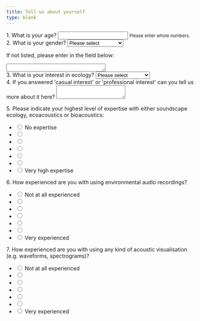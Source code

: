 ```yaml
---
title: Tell us about yourself
type: blank
---
```



<div class = "form-group">
<label for = "q1age">1. What is your age? </label>
<input type="number" class="form-control"  id = "age" name = "q1age" min = "18">
<small id="agehelp" class="form-text text-muted">Please enter whole numbers. </small>
</div>

<div class = "form-group">
<label for = "q2gender">
2. What is your gender? </label>
<select class = "form-control" name = "q2gender" >
<option value="" selected disabled>Please select</option>
<option id = "gender_male" name = "q2gender"> Male </option>
<option id = "gender_female" name = "q2gender"> Female </option>
<option id = "gender_nonbinary" name = "q2gender"> Non-binary </option>
<option id = "gender_notdisclosed" name = "q2gender"> Prefer to not disclose </option>
</select>

<label for = "q2othergender">If not listed, please enter in the field below:</label>
<textarea class = "form-control" type = "text" id = "gender_other" name = "q2othergender" rows = "1" cols = "30">
</textarea>

</div>

<div class = "form-group">
<label for = "q3ecology">
3. What is your interest in ecology? </label>
<select class = "form-control" name = "q3ecology">
<option value="" selected disabled>Please select</option>
<option id = "casual interest_ecology" name = "q3ecology"> Casual interest </option>
<option id = "prof interest_ecology" name = "q3ecology"> Professional interest </option>
<option id = "non interest ecology" name = "q3ecology"> No interest </option>
</select>
</div>

<div class="form-group"> <label for = "q4_interest in ecology_qual">
4. If you answered 'casual interest' or 'professional interest' can you tell us more about it here?</label>
<textarea name ="q4_interest in ecology_qual" class="form-control"></textarea>
</div>


<label class= "statement" for = "q5_ecoacousticsKnowledge">5. Please indicate your highest level of expertise with either soundscape ecology, ecoacoustics or bioacoustics:  </label>
<ul class = "likert">
    <li>
        <input type="radio" name="q5_ecoacousticsKnowledge" value="1" >
        <label>No expertise</label>
     </li>
      <li>
     <input type="radio" name="q5_ecoacousticsKnowledge" value="2" >
        <label></label>
    </li>
      <li>
      <input type="radio" name="q5_ecoacousticsKnowledge" value="3" >
        <label></label>
     </li>
      <li>
      <input type="radio" name="q5_ecoacousticsKnowledge" value="4" >
        <label></label>
    </li>
      <li>
     <input type="radio" name="q5_ecoacousticsKnowledge" value="5" >
        <label></label>
    </li>
      <li>
     <input type="radio" name="q5_ecoacousticsKnowledge" value="6" >
        <label></label>
    </li>
      <li>
     <input type="radio" name="q5_ecoacousticsKnowledge" value="7" >
        <label>Very high expertise</label>
     </li>
</ul>


<label class= "statement" for = "q6_expEnvRecordings">6. How experienced are you with using environmental audio recordings? </label>
<ul class= "likert">
     <li>
        <input type="radio" name="q6_expEnvRecordings" value="1">
        <label>Not at all experienced</label>
    </li>
      <li>
        <input type="radio" name="q6_expEnvRecordings" value="2">
        <label></label>
    </li>
      <li>
        <input type="radio" name="q6_expEnvRecordings" value="3">
        <label></label>
    </li>
      <li>
        <input type="radio" name="q6_expEnvRecordings" value="4">
        <label></label>
        </li>
      <li>
        <input type="radio" name="q6_expEnvRecordings" value="6">
        <label></label>
        </li>
      <li>
        <input type="radio" name="q6_expEnvRecordings" value="6">
        <label></label>
    </li>
      <li>
        <input type="radio" name="q6_expEnvRecordings" value="7">
        <label>Very experienced</label>
    </li>
</ul>

<label class= "statement" for= "q7_expAcousVis">7. How experienced are you with using any kind of acoustic visualisation (e.g. waveforms, spectrograms)?</label>
<ul class="likert">
     <li>
        <input type="radio" name="q7_expAcousVis" value="1">
        <label>Not at all experienced</label>
    </li>
      <li>
        <input type="radio" name="q7_expAcousVis" value="2">
        <label></label>
    </li>
      <li>
        <input type="radio" name="q7_expAcousVis" value="3">
        <label></label>
    </li>
      <li>
        <input type="radio" name="q7_expAcousVis" value="4">
        <label></label>
    </li>
      <li>
      <input type="radio" name="q7_expAcousVis" value="5">
        <label></label>
    </li>
      <li>
      <input type="radio" name="q7_expAcousVis" value="6">
        <label></label>
    </li>
      <li>
        <input type="radio" name="q7_expAcousVis" value="7">
        <label>Very experienced</label>
    </li>
</ul>

